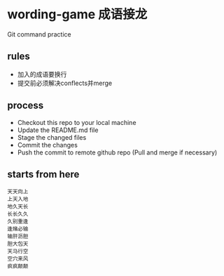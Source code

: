 # wording-game 成语接龙
Git command practice

## rules
* 加入的成语要换行
* 提交前必须解决conflects并merge

## process
* Checkout this repo to your local machine
* Update the README.md file
* Stage the changed files
* Commit the changes
* Push the commit to remote github repo (Pull and merge if necessary)

## starts from here
```
天天向上
上天入地
地久天长
长长久久
久别重逢
逢赌必输
输肝沥胆
胆大包天
天马行空
空穴来风
疯疯颠颠